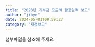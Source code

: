 ```yaml
---
title: "2023년 기부금 모금액 활용실적 보고"
author: "jihye"
date: 2024-05-01T09:59:27
category: "재정보고"
---
```


첨부파일을 참조해 주세요.
